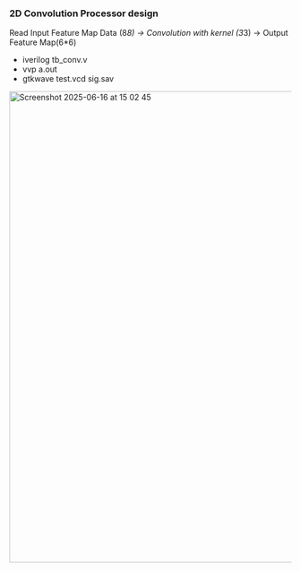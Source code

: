 ### 2D Convolution Processor design ###
Read Input Feature Map Data (8*8) -> Convolution with kernel (3*3) -> Output Feature Map(6*6) 

* iverilog tb_conv.v
* vvp a.out
* gtkwave test.vcd sig.sav
<img width="841" alt="Screenshot 2025-06-16 at 15 02 45" src="https://github.com/user-attachments/assets/c7b12f59-3774-4cdb-afb8-0720ad94cf59" />
